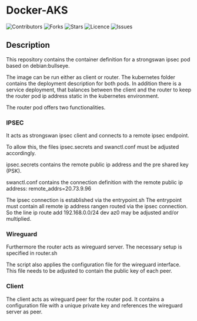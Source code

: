 # Docker-AKS
![Contributors](https://img.shields.io/github/contributors/SaschaJohn/docker-aks?style=plastic)
![Forks](https://img.shields.io/github/forks/SaschaJohn/docker-aks)
![Stars](https://img.shields.io/github/stars/SaschaJohn/docker-aks)
![Licence](https://img.shields.io/github/license/SaschaJohn/docker-aks)
![Issues](https://img.shields.io/github/issues/SaschaJohn/docker-aks)

## Description
This repository contains the container definition for a strongswan ipsec pod based on debian:bullseye.

The image can be run either as client or router. The kubernetes folder contains the deployment description
for both pods. In addition there is a service deployment, that balances between the client and the router to keep
the router pod ip address static in the kubernetes environment.

The router pod offers two functionalities.
### IPSEC
It acts as strongswan ipsec client and connects to a remote ipsec endpoint.

To allow this, the files ipsec.secrets and swanctl.conf must be adjusted accordingly.

ipsec.secrets contains the remote public ip address and the pre shared key (PSK).

swanctl.conf contains the connection definition with the remote public ip address:
remote_addrs=20.73.9.96

The ipsec connection is established via the entrypoint.sh
The entrypoint must contain all remote ip address rangen routed via the ipsec connection.
So the line 
ip route add 192.168.0.0/24 dev az0 
may be adjusted and/or multiplied.

### Wireguard
Furthermore the router acts as wireguard server.
The necessary setup is specified in router.sh

The script also applies the configuration file for the wireguard interface.
This file needs to be adjusted to contain the public key of each peer.


### Client
The client acts as wireguard peer for the router pod. It contains a configuration file with a unique private key and references the wireguard server as peer.